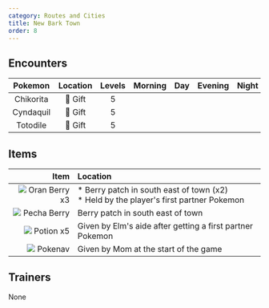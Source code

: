 ```yaml
---
category: Routes and Cities
title: New Bark Town
order: 8
---
```

## Encounters

| Pokemon | Location | Levels | Morning | Day | Evening | Night |
|:---:|:---:|:---:|:---:|:---:|:---:|:---:|
| Chikorita | 🎁 Gift | 5 |  |  |  |  |
| Cyndaquil | 🎁 Gift | 5 |  |  |  |  |
| Totodile | 🎁 Gift | 5 |  |  |  |  |

## Items

| Item | Location |
|---:|:---|
| ![](https://archives.bulbagarden.net/media/upload/thumb/2/2d/Bag_Oran_Berry_SV_Sprite.png/24px-Bag_Oran_Berry_SV_Sprite.png) Oran Berry x3 | * Berry patch in south east of town (x2)<br />* Held by the player's first partner Pokemon|
| ![](https://archives.bulbagarden.net/media/upload/thumb/8/81/Bag_Pecha_Berry_SV_Sprite.png/24px-Bag_Pecha_Berry_SV_Sprite.png) Pecha Berry | Berry patch in south east of town |
| ![](https://archives.bulbagarden.net/media/upload/e/ed/Bag_Potion_Sprite.png) Potion x5 | Given by Elm's aide after getting a first partner Pokemon |
| ![](https://archives.bulbagarden.net/media/upload/f/f3/Pok%C3%A9gear_Icon.png) Pokenav | Given by Mom at the start of the game |

## Trainers
None
